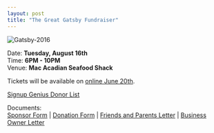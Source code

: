 ```yaml
---
layout: post  
title: "The Great Gatsby Fundraiser"
---
```


![Gatsby-2016](http://i.imgur.com/epvrMqE.jpg)


Date: **Tuesday, August 16th**  
Time: **6PM - 10PM**  
Venue: **Mac Acadian Seafood Shack**

Tickets will be available on [online June 20th](https://saline.revtrak.net/tek9.asp?pg=products&grp=20).

[Signup Genius Donor List](http://www.signupgenius.com/go/20f0a4dafab2ba2f49-donor2)

Documents:  
[Sponsor Form]({{site.link.url}}/assets/forms/Great-Gatsby-2016-Sponsor-Form.pdf) |
[Donation Form]({{site.link.url}}/assets/forms/Great-Gatsby-2016-Donation-Form.pdf) |
[Friends and Parents Letter]({{site.link.url}}/assets/forms/gatsby-friends-and-parent-letter-2016.pdf) |
[Business Owner Letter]({{site.link.url}}/assets/forms/GG_Business_owner_letter-2016.pdf)
